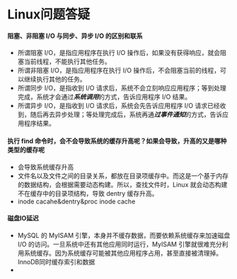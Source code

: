# Linux问题答疑
#### 阻塞、非阻塞 I/O 与同步、异步 I/O 的区别和联系
* 所谓阻塞 I/O，是指应用程序在执行 I/O 操作后，如果没有获得响应，就会阻塞当前线程，不能执行其他任务。
* 所谓非阻塞 I/O，是指应用程序在执行 I/O 操作后，不会阻塞当前的线程，可以继续执行其他的任务。
* 所谓同步 I/O，是指收到 I/O 请求后，系统不会立刻响应应用程序；等到处理完成，系统才会通过***系统调用***的方式，告诉应用程序 I/O 结果。
* 所谓异步 I/O，是指收到 I/O 请求后，系统会先告诉应用程序 I/O 请求已经收到，随后再去异步处理；等处理完成后，系统再通***过事件通知***的方式，告诉应用程序结果。

#### 执行 find 命令时，会不会导致系统的缓存升高呢？如果会导致，升高的又是哪种类型的缓存呢
* 会导致系统缓存升高
* 文件名以及文件之间的目录关系，都放在目录项缓存中。而这是一个基于内存的数据结构，会根据需要动态构建。所以，查找文件时，Linux 就会动态构建不在缓存中的目录项结构，导致 dentry 缓存升高。
* inode cacahe&dentry&proc inode cache

#### 磁盘IO延迟
* MySQL 的 MyISAM 引擎，本身并不缓存数据，而要依赖系统缓存来加速磁盘 I/O 的访问。一旦系统中还有其他应用同时运行，MyISAM 引擎就很难充分利用系统缓存。因为系统缓存可能被其他应用程序占用，甚至直接被清理掉。InnoDB同时缓存索引和数据
* 
